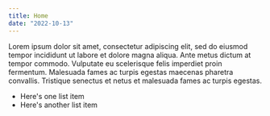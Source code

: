 ```yaml
---
title: Home
date: "2022-10-13"
---
```


Lorem ipsum dolor sit amet, consectetur adipiscing elit, sed do eiusmod
tempor incididunt ut labore et dolore magna aliqua. Ante metus dictum at
tempor commodo. Vulputate eu scelerisque felis imperdiet proin fermentum.
Malesuada fames ac turpis egestas maecenas pharetra convallis. Tristique
senectus et netus et malesuada fames ac turpis egestas.

* Here's one list item
* Here's another list item
